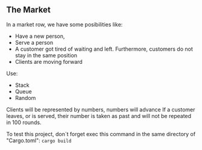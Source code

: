 ## The Market

In a market row, we have some posibilities like:
- Have a new person,
- Serve a person
- A customer got tired of waiting and left.
Furthermore, customers do not stay in the same position
- Clients are moving forward

Use:
- Stack
- Queue
- Random

Clients will be represented by numbers, numbers will advance
If a customer leaves, or is served, 
their number is taken as past and will not be repeated in 100 rounds.

To test this project, don´t forget exec this command in the same directory of "Cargo.toml":
`cargo build`
